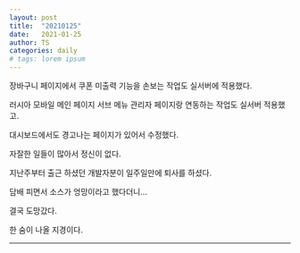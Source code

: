 ```yaml
---
layout: post
title:  "20210125"
date:   2021-01-25
author: TS
categories: daily
# tags: lorem ipsum
---
```


장바구니 페이지에서 쿠폰 미출력 기능을 손보는 작업도 실서버에 적용했다.

러시아 모바일 메인 페이지 서브 메뉴 관리자 페이지랑 연동하는 작업도 실서버 적용했고.

대시보드에서도 경고나는 페이지가 있어서 수정했다.

자잘한 일들이 많아서 정신이 없다.

지난주부터 출근 하셨던 개발자분이 일주일만에 퇴사를 하셨다.

담배 피면서 소스가 엉망이라고 했다더니...

결국 도망갔다.

한 숨이 나올 지경이다.

---
